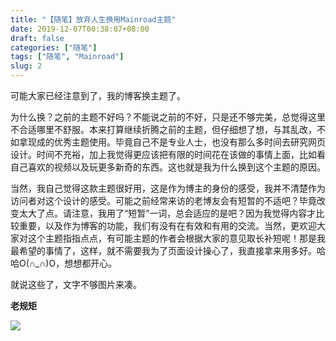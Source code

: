 ```yaml
---
title: "【随笔】放弃人生换用Mainroad主题"
date: 2019-12-07T00:38:07+08:00
draft: false
categories: ["随笔"]
tags: ["随笔", "Mainroad"]
slug: 2
---
```




可能大家已经注意到了，我的博客换主题了。

为什么换？之前的主题不好吗？不能说之前的不好，只是还不够完美，总觉得这里不合适哪里不舒服。本来打算继续折腾之前的主题，但仔细想了想，与其乱改，不如拿现成的优秀主题使用。毕竟自己不是专业人士，也没有那么多时间去研究网页设计。时间不充裕，加上我觉得更应该把有限的时间花在该做的事情上面，比如看自己喜欢的视频以及玩更多新奇的东西。这也就是我为什么换到这个主题的原因。

当然，我自己觉得这款主题很好用，这是作为博主的身份的感受，我并不清楚作为访问者对这个设计的感受。可能之前经常来访的老博友会有短暂的不适吧？毕竟改变太大了点。请注意，我用了“短暂”一词，总会适应的是吧？因为我觉得内容才比较重要，以及作为博客的功能，我们有没有在有效和有用的交流。当然，更欢迎大家对这个主题指指点点，有可能主题的作者会根据大家的意见取长补短呢！那是我最希望的事情了，这样，就不需要我为了页面设计操心了，我直接拿来用多好。哈哈O(∩_∩)O，想想都开心。

就说这些了，文字不够图片来凑。

**老规矩**

![](https://img.dtz9.net/imgs/2019/12/338e43577d791ed9.png)